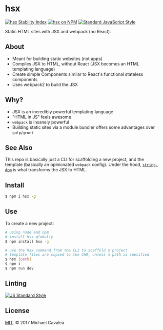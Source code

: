 # hsx

[![hsx Stability Index](https://img.shields.io/badge/stability-experimental-orange.svg?style=flat-square)](https://nodejs.org/api/documentation.html#documentation_stability_index) [![hsx on NPM](https://img.shields.io/npm/v/hsx.svg?style=flat-square)](https://www.npmjs.com/package/hsx) [![Standard JavaScript Style](https://img.shields.io/badge/code_style-standard-brightgreen.svg?style=flat-square)](http://standardjs.com/)

Static HTML sites with JSX and webpack (no React).

## About

* Meant for building static websites (not apps)
* Compiles JSX to HTML, without React (JSX becomes an HTML templating language)
* Create simple Components similar to React's functional stateless components
* Uses webpack2 to build the JSX

## Why?

* JSX is an incredibly powerful templating language
* "HTML in JS" feels awesome
* `webpack` is insanely powerful
* Building static sites via a module bundler offers some advantages over `gulp`/`grunt`

## See Also

This repo is basically just a CLI for scaffolding a new project, and the template (basically an opinionated `webpack` config). Under the hood, [`string-dom`](https://github.com/callmecavs/string-dom) is what transforms the JSX to HTML.

## Install

```sh
$ npm i hsx -g
```

## Use

To create a new project:

```sh
# using node and npm
# install hsx globally
$ npm install hsx -g

# use the hsx command from the CLI to scaffold a project
# template files are copied to the CWD, unless a path is specified
$ hsx [path]
$ npm i
$ npm run dev
```

## Linting

[![JS Standard Style](https://cdn.rawgit.com/feross/standard/master/badge.svg)](http://standardjs.com)

## License

[MIT](https://opensource.org/licenses/MIT). © 2017 Michael Cavalea
